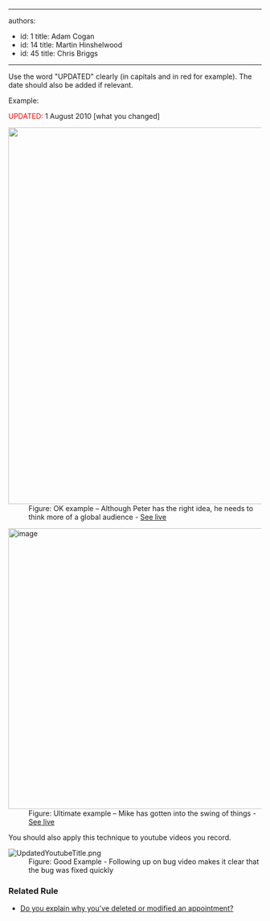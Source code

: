 

---
authors:
  - id: 1
    title: Adam Cogan
  - id: 14
    title: Martin Hinshelwood
  - id: 45
    title: Chris Briggs
---




<span class='intro'> <p class="ssw15-rteElement-P">​Use the word &quot;UPDATED​&quot; clearly (in capitals and in red for example). The date should also be added if relevant.</p> </span>

<p>Example&#58;<br></p><p class="ssw15-rteElement-GreyBox"> 
   <span style="color&#58;#ff0000;">​UPDATED&#58;</span> 1 August 2010 [what you changed]<br></p><dl class="image"><dt>
      <img src="/PublishingImages/RulesBloggingUpdate_OKPeter.jpg" alt="" style="width&#58;750px;" />
   </dt><dd>Figure&#58; OK example&#160;– Although Peter has the right idea, he needs to think more of a global audience - 
      <a href="http&#58;//blog.gfader.com/2010/06/avoid-boolean-parameters-in-method.html">See live</a></dd></dl><dl class="goodImage"><dt>
      <img title="image" alt="image" src="/PublishingImages/RulesBloggingUpdate_UltimateMike.jpg" style="width&#58;750px;height&#58;559px;" />
   </dt><dd>Figure&#58; Ultimate example&#160;– Mike has gotten into the swing of things - 
      <a href="http&#58;//mikefourie.wordpress.com/2010/07/02/windows-live-essentials-wave-4-betalive-sync/">See live</a></dd></dl><p>You should also apply this technique to youtube videos you record.​</p><dl class="goodImage"><dt>
      <img src="/PublishingImages/UpdatedYoutubeTitle.png" alt="UpdatedYoutubeTitle.png" />
   </dt><dd>Figure&#58; Good Example - Following up on bug video makes it clear that the bug was fixed quickly<br></dd></dl><h3>​Related Rule</h3><ul><li>​<a href="/_layouts/15/FIXUPREDIRECT.ASPX?WebId=3dfc0e07-e23a-4cbb-aac2-e778b71166a2&amp;TermSetId=07da3ddf-0924-4cd2-a6d4-a4809ae20160&amp;TermId=daaad5fc-870d-4cf1-8f4f-7d89a1b2c94d">Do you explain why you've deleted or modified an appointment?</a></li></ul>


